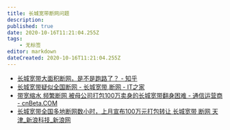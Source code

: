 ```yaml
---
title: 长城宽带断网问题
description: 
published: true
date: 2020-10-16T11:21:04.255Z
tags:
    - 无标签
editor: markdown
dateCreated: 2020-10-16T11:21:04.255Z
---
```


+ [长城宽带大面积断网，是不是跑路了？ - 知乎](https://web.archive.org/web/20201016111900/https://www.zhihu.com/question/425637303)
+ [长城宽带疑似全国断网 - 长城宽带,断网 - IT之家](https://archive.is/fo8IM "https://www.ithome.com/0/513/633.htm")
+ [带宽缩水 频繁断网 被母公司打包100万卖身的长城宽带翻身困难 - 通信运营商 - cnBeta.COM](https://web.archive.org/web/20201016111733/https://www.cnbeta.com/articles/tech/1041025.htm)
+ [长城宽带全国多地断网数小时，上月宣布100万元打包转让 长城宽带 断网 天津_新浪科技_新浪网](https://web.archive.org/web/20201016111729/https://finance.sina.com.cn/tech/2020-10-15/doc-iiznezxr6091323.shtml)
